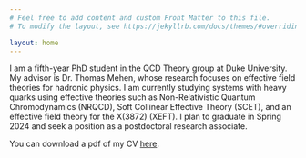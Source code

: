 ```yaml
---
# Feel free to add content and custom Front Matter to this file.
# To modify the layout, see https://jekyllrb.com/docs/themes/#overriding-theme-defaults

layout: home
---
```


I am a fifth-year PhD student in the QCD Theory group at Duke University. My advisor is Dr. Thomas Mehen, whose research focuses on effective field theories for hadronic physics. I am currently studying systems with heavy quarks using effective theories such as Non-Relativistic Quantum Chromodynamics (NRQCD), Soft Collinear Effective Theory (SCET), and an effective field theory for the X(3872) (XEFT).  I plan to graduate in Spring 2024 and seek a position as a postdoctoral research associate.

You can download a pdf of my CV [here](https://bit.ly/ReedHodgesCV).